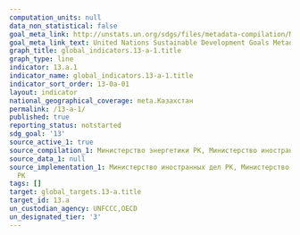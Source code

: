 ```yaml
---
computation_units: null
data_non_statistical: false
goal_meta_link: http://unstats.un.org/sdgs/files/metadata-compilation/Metadata-Goal-13.pdf
goal_meta_link_text: United Nations Sustainable Development Goals Metadata (pdf 759kB)
graph_title: global_indicators.13-a-1.title
graph_type: line
indicator: 13.a.1
indicator_name: global_indicators.13-a-1.title
indicator_sort_order: 13-0a-01
layout: indicator
national_geographical_coverage: meta.Казахстан
permalink: /13-a-1/
published: true
reporting_status: notstarted
sdg_goal: '13'
source_active_1: true
source_compilation_1: Министерство энергетики РК, Министерство иностранных дел РК
source_data_1: null
source_implementation_1: Министерство иностранных дел РК, Министерство энергетики
  РК
tags: []
target: global_targets.13-a.title
target_id: 13.a
un_custodian_agency: UNFCCC,OECD
un_designated_tier: '3'
---
```

